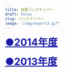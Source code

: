 ```yaml
---
title: 音展バックナンバー
draft: false
slug: バックナンバー
image: "/img/export3.gif"
---
```


<div onclick="obj=document.getElementById('open').style; obj.display=(obj.display=='none')?'block':'none';">
  <a style="cursor:pointer;"><font size="6" color=#1c1ca5><u><b>●2014年度</b></u></font></a>
</div>
<div id="open" style="display:none;clear:both;">

  <p>・<a href="/pdf/14/top.pdf">表紙</a></p>
  <p>・<a href="/pdf/14/schoolview.pdf">校内疑似体験</a></p>
  <p>・<a href="/pdf/14/wilber.pdf">ウィルバーフォース振り子</a></p>
  <p>・<a href="/pdf/14/tv.pdf">テレビ石</a></p>
  <p>・<a href="/pdf/14/effect.pdf">ギターエフェクターの作成(↓紹介PV)</a></p>
  <p>・<a href="/pdf/14/moze.pdf">モーゼ効果と反磁性</a></p>
  <p>・<a href="/pdf/14/net.pdf">ネット社会の安全性について</a></p>
  <p>・<a href="/pdf/14/black.pdf">ブラックウォールと偏光板</a></p>
  <p>・<a href="/pdf/14/kikai.pdf">機械と話せる日は来るのか</a></p>
  <p>・<a href="/pdf/14/ship.pdf">船、橋、卵</a></p>
  <p>・<a href="/pdf/14/mycom.pdf">マイコンボードとブレッドボードによる小学生でもできる簡単超多機能機械製作</a></p>
  <p>・<a href="/pdf/14/back.pdf">あとがき</a></p>
  <br>

  <div class="movie-wrap">
    <iframe width="854" height="480" src="https://www.youtube.com/embed/-7mifO-sgNA" frameborder="0" allow="autoplay; encrypted-media" allowfullscreen></iframe>
  </div>
  <br>

</div>
<br>




<div onclick="obj=document.getElementById('open2').style; obj.display=(obj.display=='none')?'block':'none';">
  <a style="cursor:pointer;"><font size="6" color=#1c1ca5><u><b>●2013年度</b></u></font></a>
</div>
<div id="open2" style="display:none;clear:both;">

  <p>・<a href="/pdf/13/eatbite.pdf">EAT&BITE</a></p>
  <p>・<a href="http://www.freem.ne.jp/win/game/5616"target="_blank">EAT&BITE(ゲーム本体)をDL</a></p>
  <p>・<a href="/pdf/13/yama.pdf">カオス理論(Chaos theory)</a></p>
  <p>・<a href="/pdf/13/sato.pdf">データ圧縮について</a></p>
  <p>・<a href="/pdf/13/bunko.pdf">製作費０円！お手軽分光器</a></p>
  <p>・<a href="/pdf/13/sunadokei.pdf">水の中の砂時計</a></p>
  <p>・<a href="/pdf/13/tatumaki.pdf">竜巻発生装置</a></p>
  </div>
  <br><br>

</div>
